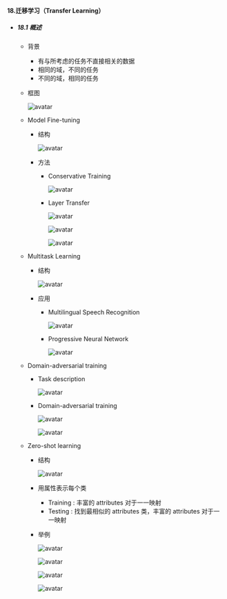 #### 18.迁移学习（Transfer Learning）

* ##### 18.1 概述

  * 背景

    * 有与所考虑的任务不直接相关的数据
    * 相同的域，不同的任务
    * 不同的域，相同的任务

  * 框图

    ![avatar](./images/u181_Transfer_Learning.png)

  * Model Fine-tuning

    * 结构

      ![avatar](./images/u181_Model_Fine_tuning.png)

    * 方法

      * Conservative Training

        ![avatar](./images/u181_Conservative_Training.png)

      * Layer Transfer

        ![avatar](./images/u181_Layer_Transfer_1.png)

        ![avatar](./images/u181_Layer_Transfer_2.png)

        ![avatar](./images/u181_Layer_Transfer_3.png)

  * Multitask Learning
  
    * 结构
    
      ![avatar](./images/u181_Multitask_Learning_1.png)
    
    * 应用
    
      * Multilingual Speech Recognition
    
        ![avatar](./images/u181_Multitask_Learning_2.png)
    
      * Progressive Neural Network
    
        ![avatar](./images/u181_Multitask_Learning_3.png)

  * Domain-adversarial training

    * Task description

      ![avatar](./images/u181_Task_description.png)

    * Domain-adversarial training

      ![avatar](./images/u181_Domain_adversarial_training_1.png)

      ![avatar](./images/u181_Domain_adversarial_training_2.png)

  * Zero-shot learning

    * 结构

      ![avatar](./images/u181_Zero_shot_learning_1.png)

    * 用属性表示每个类
  
      * Training : 丰富的 attributes 对于一一映射
      * Testing : 找到最相似的 attributes 类，丰富的 attributes 对于一一映射

    * 举例

      ![avatar](./images/u181_Zero_shot_learning_2.png)

      ![avatar](./images/u181_Zero_shot_learning_3.png)
  
      ![avatar](./images/u181_Zero_shot_learning_4.png)
      
      ![avatar](./images/u181_Zero_shot_learning_5.png)

